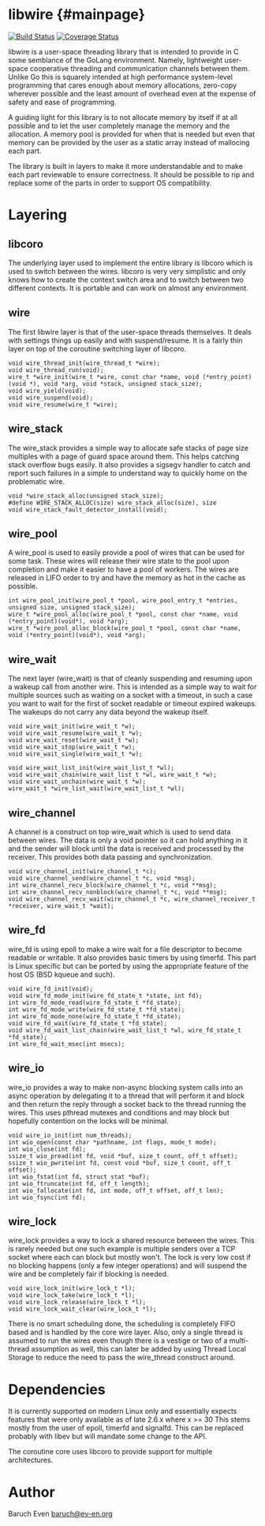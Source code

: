 libwire    {#mainpage}
========

[![Build Status](https://travis-ci.org/baruch/libwire.png?branch=master)](https://travis-ci.org/baruch/libwire)
[![Coverage Status](https://coveralls.io/repos/baruch/libwire/badge.png?branch=master)](https://coveralls.io/r/baruch/libwire?branch=master)

libwire is a user-space threading library that is intended to provide in C some semblance
of the GoLang environment. Namely, lightweight user-space cooperative threading
and communication channels between them. Unlike Go this is squarely intended at
high performance system-level programming that cares enough about memory
allocations, zero-copy wherever possible and the least amount of overhead even
at the expense of safety and ease of programming.

A guiding light for this library is to not allocate memory by itself if at all possible
and to let the user completely manage the memory and the allocation. A memory pool is
provided for when that is needed but even that memory can be provided by the user as a
static array instead of mallocing each part.

The library is built in layers to make it more understandable and to make each
part reviewable to ensure correctness. It should be possible to rip and replace
some of the parts in order to support OS compatibility.

Layering
========

libcoro
-------

The underlying layer used to implement the entire library is libcoro which is
used to switch between the wires. libcoro is very very simplistic and only
knows how to create the context switch area and to switch between two different
contexts. It is portable and can work on almost any environment.

wire
----

The first libwire layer is that of the user-space threads themselves. It deals
with settings things up easily and with suspend/resume. It is a fairly thin
layer on top of the coroutine switching layer of libcoro.

    void wire_thread_init(wire_thread_t *wire);
    void wire_thread_run(void);
    wire_t *wire_init(wire_t *wire, const char *name, void (*entry_point)(void *), void *arg, void *stack, unsigned stack_size);
    void wire_yield(void);
    void wire_suspend(void);
    void wire_resume(wire_t *wire);

wire_stack
----------

The wire_stack provides a simple way to allocate safe stacks of page size
multiples with a page of guard space around them. This helps catching stack
overflow bugs easily. It also provides a sigsegv handler to catch and report
such failures in a simple to understand way to quickly home on the problematic
wire.

    void *wire_stack_alloc(unsigned stack_size);
    #define WIRE_STACK_ALLOC(size) wire_stack_alloc(size), size
    void wire_stack_fault_detector_install(void);

wire_pool
---------

A wire_pool is used to easily provide a pool of wires that can be used for some
task. These wires will release their wire state to the pool upon completion and
make it easier to have a pool of workers. The wires are released in LIFO order
to try and have the memory as hot in the cache as possible.

    int wire_pool_init(wire_pool_t *pool, wire_pool_entry_t *entries, unsigned size, unsigned stack_size);
    wire_t *wire_pool_alloc(wire_pool_t *pool, const char *name, void (*entry_point)(void*), void *arg);
    wire_t *wire_pool_alloc_block(wire_pool_t *pool, const char *name, void (*entry_point)(void*), void *arg);

wire_wait
---------

The next layer (wire_wait) is that of cleanly suspending and resuming upon a
wakeup call from another wire. This is intended as a simple way to wait for
multiple sources such as waiting on a socket with a timeout, in such a case you
want to wait for the first of socket readable or timeout expired wakeups. The
wakeups do not carry any data beyond the wakeup itself.

    void wire_wait_init(wire_wait_t *w);
    void wire_wait_resume(wire_wait_t *w);
    void wire_wait_reset(wire_wait_t *w);
    void wire_wait_stop(wire_wait_t *w);
    void wire_wait_single(wire_wait_t *w);

    void wire_wait_list_init(wire_wait_list_t *wl);
    void wire_wait_chain(wire_wait_list_t *wl, wire_wait_t *w);
    void wire_wait_unchain(wire_wait_t *w);
    wire_wait_t *wire_list_wait(wire_wait_list_t *wl);

wire_channel
------------

A channel is a construct on top wire_wait which is used to send data between
wires. The data is only a void pointer so it can hold anything in it and the
sender will block until the data is received and processed by the receiver.
This provides both data passing and synchronization.

    void wire_channel_init(wire_channel_t *c);
    void wire_channel_send(wire_channel_t *c, void *msg);
    int wire_channel_recv_block(wire_channel_t *c, void **msg);
    int wire_channel_recv_nonblock(wire_channel_t *c, void **msg);
    void wire_channel_recv_wait(wire_channel_t *c, wire_channel_receiver_t *receiver, wire_wait_t *wait);

wire_fd
-------

wire_fd is using epoll to make a wire wait for a file descriptor to become
readable or writable. It also provides basic timers by using timerfd. This part
is Linux specific but can be ported by using the appropriate feature of the
host OS (BSD kqueue and such).

    void wire_fd_init(void);
    void wire_fd_mode_init(wire_fd_state_t *state, int fd);
    int wire_fd_mode_read(wire_fd_state_t *fd_state);
    int wire_fd_mode_write(wire_fd_state_t *fd_state);
    int wire_fd_mode_none(wire_fd_state_t *fd_state);
    void wire_fd_wait(wire_fd_state_t *fd_state);
    void wire_fd_wait_list_chain(wire_wait_list_t *wl, wire_fd_state_t *fd_state);
    int wire_fd_wait_msec(int msecs);

wire_io
-------

wire_io provides a way to make non-async blocking system calls into an async
operation by delegating it to a thread that will perform it and block and then
return the reply through a socket back to the thread running the wires. This
uses pthread mutexes and conditions and may block but hopefully contention on
the locks will be minimal.

    void wire_io_init(int num_threads);
    int wio_open(const char *pathname, int flags, mode_t mode);
    int wio_close(int fd);
    ssize_t wio_pread(int fd, void *buf, size_t count, off_t offset);
    ssize_t wio_pwrite(int fd, const void *buf, size_t count, off_t offset);
    int wio_fstat(int fd, struct stat *buf);
    int wio_ftruncate(int fd, off_t length);
    int wio_fallocate(int fd, int mode, off_t offset, off_t len);
    int wio_fsync(int fd);

wire_lock
---------

wire_lock provides a way to lock a shared resource between the wires. This is
rarely needed but one such example is multiple senders over a TCP socket where
each can block but mostly won't. The lock is very low cost if no blocking
happens (only a few integer operations) and will suspend the wire and be
completely fair if blocking is needed.

    void wire_lock_init(wire_lock_t *l);
    void wire_lock_take(wire_lock_t *l);
    void wire_lock_release(wire_lock_t *l);
    void wire_lock_wait_clear(wire_lock_t *l);

There is no smart scheduling done, the scheduling is completely FIFO based and
is handled by the core wire layer. Also, only a single thread is assumed to run
the wires even though there is a vestige or two of a multi-thread assumption as
well, this can later be added by using Thread Local Storage to reduce the need
to pass the wire_thread construct around.

Dependencies
============

It is currently supported on modern Linux only and essentially expects
features that were only available as of late 2.6.x where x >= 30
This stems mostly from the user of epoll, timerfd and signalfd.
This can be replaced probably with libev but will mandate some change to the
API.

The coroutine core uses libcoro to provide support for multiple architectures.

Author
======

Baruch Even <baruch@ev-en.org>
